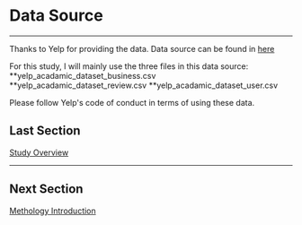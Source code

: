 # Data Source
-------------------------

Thanks to Yelp for providing the data. Data source can be found in [here](https://www.kaggle.com/yelp-dataset/yelp-dataset)

For this study, I will mainly use the three files in this data source:
**yelp_acadamic_dataset_business.csv
**yelp_acadamic_dataset_review.csv
**yelp_acadamic_dataset_user.csv

Please follow Yelp's code of conduct in terms of using these data.

## Last Section
[Study Overview](Overview.md)

--------------------------
## Next Section
[Methology Introduction](Method.md)

